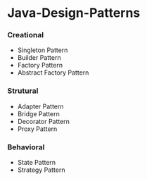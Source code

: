 # Java-Design-Patterns

### Creational

- Singleton Pattern
- Builder Pattern
- Factory Pattern
- Abstract Factory Pattern

### Strutural
- Adapter Pattern
- Bridge Pattern
- Decorator Pattern
- Proxy Pattern

### Behavioral
- State Pattern
- Strategy Pattern

